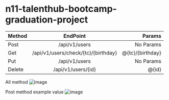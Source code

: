 # n11-talenthub-bootcamp-graduation-project

| Method       | EndPoint           | Params  |
| ------------- |:-------------:| -----:|
| Post      | /api/v1/users | No Params |
| Get      | /api/v1/users/check/{tc}/{birthday}      |  @{tc}/{birthday} |
| Put | /api/v1/users      |   No Params  |
| Delete | /api/v1/users/{id}      |    @{id} |

All method
![image](https://user-images.githubusercontent.com/46068920/151678793-5c18b036-310b-4411-8ade-afe2dcd72be4.png)

Post method example value
![image](https://user-images.githubusercontent.com/46068920/151678859-6d847fcc-5db1-412d-a964-07b9c3961d74.png)

